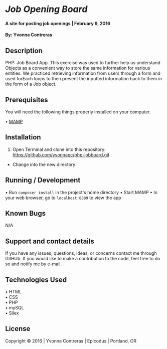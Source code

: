 # _Job Opening Board_

#### A site for posting job openings | February 9, 2016

#### By: Yvonna Contreras 

## Description

PHP: Job Board App. This exercise was used to further help us understand Objects as a convenient way to store the same information for various entities. We practiced retrieving information from users through a form and used forEach loops to then present the inputted information back to them in the form of a Job object.

## Prerequisites

You will need the following things properly installed on your computer.

• [MAMP](https://www.mamp.info/en/downloads/)

## Installation

1. Open Terminal and clone into this repository: https://github.com/yvonnapc/php-jobboard.git
* Change into the new directory

## Running / Development

• Run `composer install` in the project's home directory
• Start MAMP
• In your web browser, go to `localhost:8889` to view the app

## Known Bugs

N/A

## Support and contact details

If you have any issues, questions, ideas, or concerns contact me through GitHUb. If you would like to make a contribution to the code, feel free to do so and notify me by e-mail.

## Technologies Used

• HTML<br>
• CSS<br>
• PHP<br>
• mySQL<br>
• Silex<br>

## License

Copyright &copy; 2016  |  Yvonna Contreras  |  Epicodus  |  Portland, OR
